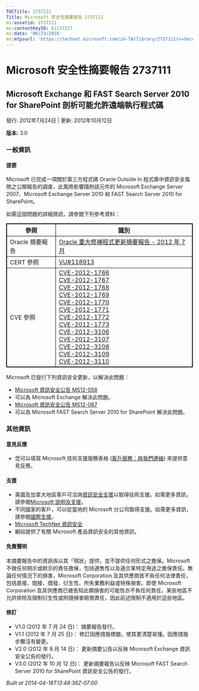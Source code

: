 ```yaml
---
TOCTitle: 2737111
Title: Microsoft 安全性摘要報告 2737111
ms:assetid: 2737111
ms:contentKeyID: 61237217
ms:date: '06/23/2016'
ms:mtpsurl: 'https://technet.microsoft.com/zh-TW/library/2737111(v=Security.10)'
---
```



Microsoft 安全性摘要報告 2737111
================================

Microsoft Exchange 和 FAST Search Server 2010 for SharePoint 剖析可能允許遠端執行程式碼
---------------------------------------------------------------------------------------

發行: 2012年7月24日 | 更新: 2012年10月12日

**版本:** 3.0

### 一般資訊

#### 提要

Microsoft 已完成一項關於第三方程式碼 Oracle Outside In 程式庫中資訊安全風險之公開報告的調查，此風險影響隨附該元件的 Microsoft Exchange Server 2007、Microsoft Exchange Server 2010 和 FAST Search Server 2010 for SharePoint。

如需這個問題的詳細資訊，請參閱下列參考資料：

<p></p>
<table style="border:1px solid black;">
<thead>
<tr class="header">
<th style="border:1px solid black;" >參照</th>
<th style="border:1px solid black;" >識別</th>
</tr>
</thead>
<tbody>
<tr class="odd">
<td style="border:1px solid black;">Oracle 摘要報告</td>
<td style="border:1px solid black;"><a href="http://www.oracle.com/technetwork/topics/security/cpujul2012-392727.html">Oracle 重大修補程式更新摘要報告 - 2012 年 7 月</a></td>
</tr>
<tr class="even">
<td style="border:1px solid black;">CERT 參照</td>
<td style="border:1px solid black;"><a href="http://www.kb.cert.org/vuls/id/118913">VU#118913</a></td>
</tr>
<tr class="odd">
<td style="border:1px solid black;">CVE 參照</td>
<td style="border:1px solid black;"><a href="http://www.cve.mitre.org/cgi-bin/cvename.cgi?name=cve-2012-1766">CVE-2012-1766</a><br />
<a href="http://www.cve.mitre.org/cgi-bin/cvename.cgi?name=cve-2012-1767">CVE-2012-1767</a><br />
<a href="http://www.cve.mitre.org/cgi-bin/cvename.cgi?name=cve-2012-1768">CVE-2012-1768</a><br />
<a href="http://www.cve.mitre.org/cgi-bin/cvename.cgi?name=cve-2012-1769">CVE-2012-1769</a><br />
<a href="http://www.cve.mitre.org/cgi-bin/cvename.cgi?name=cve-2012-1770">CVE-2012-1770</a><br />
<a href="http://www.cve.mitre.org/cgi-bin/cvename.cgi?name=cve-2012-1771">CVE-2012-1771</a><br />
<a href="http://www.cve.mitre.org/cgi-bin/cvename.cgi?name=cve-2012-1772">CVE-2012-1772</a><br />
<a href="http://www.cve.mitre.org/cgi-bin/cvename.cgi?name=cve-2012-1773">CVE-2012-1773</a><br />
<a href="http://www.cve.mitre.org/cgi-bin/cvename.cgi?name=cve-2012-3106">CVE-2012-3106</a><br />
<a href="http://www.cve.mitre.org/cgi-bin/cvename.cgi?name=cve-2012-3107">CVE-2012-3107</a><br />
<a href="http://www.cve.mitre.org/cgi-bin/cvename.cgi?name=cve-2012-3108">CVE-2012-3108</a><br />
<a href="http://www.cve.mitre.org/cgi-bin/cvename.cgi?name=cve-2012-3109">CVE-2012-3109</a><br />
<a href="http://www.cve.mitre.org/cgi-bin/cvename.cgi?name=cve-2012-3110">CVE-2012-3110</a></td>
</tr>
</tbody>
</table>
 

Microsoft 已發行下列資訊安全更新，以解決此問題：

-   [Microsoft 資訊安全公告 MS12-058](http://technet.microsoft.com/zh-tw/security/bulletin/ms12-058)
-   可以為 Microsoft Exchange 解決此問題。
-   [Microsoft 資訊安全公告 MS12-067](http://technet.microsoft.com/zh-tw/security/default.aspx)
-   可以為 Microsoft FAST Search Server 2010 for SharePoint 解決此問題。

### 其他資訊

#### 意見反應

-   您可以填寫 Microsoft 技術支援服務表格 ([客戶服務：與我們連絡](http://support.microsoft.com/kb/?scid=sw;en;1257&showpage=1&ws=technet&sd=tech?ln=zh-tw)) 來提供意見反應。

#### 支援

-   美國及加拿大地區客戶可洽詢[資訊安全支援](https://consumersecuritysupport.microsoft.com/default.aspx?mkt=zh-tw)以取得技術支援。如需更多資訊，請參閱[Microsoft 說明及支援](http://support.microsoft.com/?ln=zh-tw)。
-   不同國家的客戶，可以從當地的 Microsoft 分公司取得支援。如需更多資訊，請參閱[國際支援](http://support.microsoft.com/common/international.aspx)。
-   [Microsoft TechNet 資訊安全](http://technet.microsoft.com/zh-tw/security/default.aspx)
-   網站提供了有關 Microsoft 產品資訊安全的其他資訊。

#### 免責聲明

本摘要報告中的資訊係以其「現狀」提供，並不提供任何形式之擔保。Microsoft 不做任何明示或默示的責任擔保，包括適售性以及適合某特定用途之擔保責任。無論任何情況下的損害，Microsoft Corporation 及其供應商皆不負任何法律責任，包括直接、間接、偶發、衍生性、所失業務利益或特殊損害。即使 Microsoft Corporation 及其供應商已被告知此類損害的可能性亦不負任何責任。某些地區不允許排除及限制衍生性或附隨損害賠償責任，因此前述限制不適用於這些地區。

#### 修訂

-   V1.0 (2012 年 7 月 24 日)： 摘要報告發行。
-   V1.1 (2012 年 7 月 25 日)： 修訂因應措施標題，使其更清楚易懂。因應措施步驟沒有變更。
-   V2.0 (2012 年 8 月 14 日)： 更新摘要公告以反映 Microsoft Exchange 資訊安全公告的發行。
-   V3.0 (2012 年 10 月 12 日)： 更新摘要報告以反映 Microsoft FAST Search Server 2010 for SharePoint 資訊安全公告的發行。

*Built at 2014-04-18T13:49:36Z-07:00*
